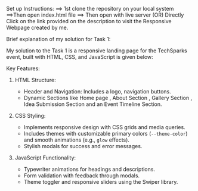 Set up Instructions:
==> 1st clone the repository on your local system
==>Then open index.html file 
==> Then open with live server
(OR)
Directly Click on the link provided on the description to visit the Responsive Webpage created by me.

Brief explanation of my solution for Task 1:

My solution to the Task 1 is a responsive landing page for the TechSparks event, built with HTML, CSS, and JavaScript is given below:

 Key Features:
1. HTML Structure:
   - Header and Navigation: Includes a logo, navigation buttons.
   - Dynamic Sections like Home page , About Section , Gallery Section , Idea Submission Section and an Event Timeline Section.
    
2. CSS Styling:
   - Implements responsive design with CSS grids and media queries.
   - Includes themes with customizable primary colors (`--theme-color`) and smooth animations (e.g., `glow` effects).
   - Stylish modals for success and error messages.

3. JavaScript Functionality:
   - Typewriter animations for headings and descriptions.
   - Form validation with feedback through modals.
   - Theme toggler and responsive sliders using the Swiper library.

